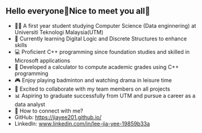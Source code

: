 ## Hello everyone🤗Nice to meet you all🙌

- 👩‍💻 A first year student studying Computer Science (Data enginnering) at Universiti Teknologi Malaysia(UTM)
- 🧐 Currently learning Digital Logic and Discrete Structures to enhance skills
- 💻 Proficient C++ programming since foundation studies and skilled in Microsoft applications
- 📄 Developed a calculator to compute academic grades using C++ programming
- 🎮 Enjoy playing badminton and watching drama in leisure time
- 👯 Excited to collaborate with my team members on all projects
- 📊 Aspiring to graduate successfully from UTM and pursue a career as a data analyst
- 🔗 How to connect with me?
 - GitHub: https://jiayee201.github.io/
 - Linkedln: www.linkedin.com/in/lee-jia-yee-19859b33a
